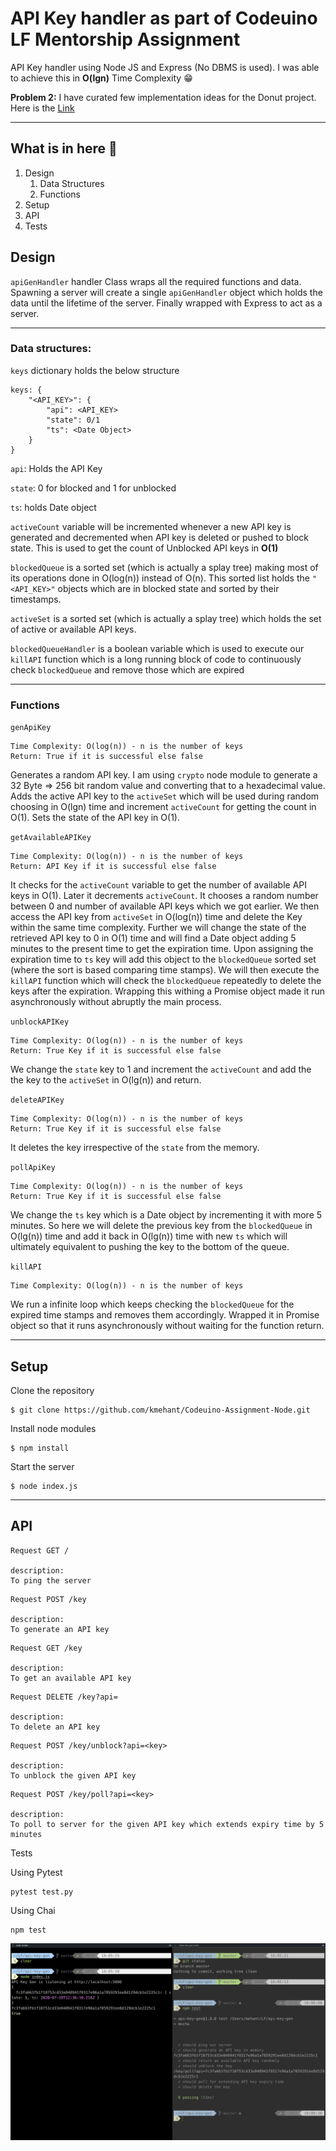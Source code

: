 # API Key handler as part of Codeuino LF Mentorship Assignment
API Key handler using Node JS and Express (No DBMS is used). I was able to achieve this in **O(lgn)** Time Complexity 😁

**Problem 2:** I have curated few implementation ideas for the Donut project. Here is the [Link](https://docs.google.com/document/d/1m5z3cI0M4NvnPgRABnV-bbk80kosjz6ZD7HwWwtKzSw/edit?usp=sharing)

<hr>

## What is in here 🤔
1. Design
   1. Data Structures
   2. Functions
2. Setup
3. API
4. Tests

## Design

`apiGenHandler` handler Class wraps all the required functions and data. Spawning a server will create a single `apiGenHandler` object which holds the data until the lifetime of the server. Finally wrapped with Express to act as a server.

<hr>

### Data structures:

`keys` dictionary holds the below structure
```
keys: {
    "<API_KEY>": {
        "api": <API_KEY>
        "state": 0/1
        "ts": <Date Object>
    }
}
```
`api`: Holds the API Key

`state`: 0 for blocked and 1 for unblocked

`ts`: holds Date object


`activeCount` variable will be incremented whenever a new API key is generated and decremented when API key is deleted or pushed to block state. This is used to get the count of Unblocked API keys in **O(1)**

`blockedQueue` is a sorted set (which is actually a splay tree) making most of its operations done in O(log(n)) instead of O(n). This sorted list holds the `"<API_KEY>"` objects which are in blocked state and sorted by their timestamps.

`activeSet` is a sorted set (which is actually a splay tree) which holds the set of active or available API keys.

`blockedQueueHandler` is a boolean variable which is used to execute our `killAPI` function which is a long running block of code to continuously check `blockedQueue` and remove those which are expired

<hr>

### Functions

`genApiKey`
```
Time Complexity: O(log(n)) - n is the number of keys
Return: True if it is successful else false
```

Generates a random API key. I am using `crypto` node module to generate a 32 Byte => 256 bit random value and converting that to a hexadecimal value. Adds the active API key to the `activeSet` which will be used during random choosing in O(lgn) time and increment `activeCount` for getting the count in O(1). Sets the state of the API key in O(1).

`getAvailableAPIKey`
```
Time Complexity: O(log(n)) - n is the number of keys
Return: API Key if it is successful else false
```
It checks for the `activeCount` variable to get the number of available API keys in O(1). 
Later it decrements `activeCount`. It chooses a random number between 0 and number of available API keys which we got earlier. We then access the API key from `activeSet` in O(log(n)) time and delete the Key within the same time complexity. Further we will change the state of the retrieved API key to 0 in O(1) time and will find a Date object adding 5 minutes to the present time to get the expiration time. Upon assigning the expiration time to `ts` key will add this object to the `blockedQueue` sorted set (where the sort is based comparing time stamps). We will then execute the `killAPI` function which will check the `blockedQueue` repeatedly to delete the keys after the expiration. Wrapping this withing a Promise object made it run asynchronously without abruptly the main process.

`unblockAPIKey`
```
Time Complexity: O(log(n)) - n is the number of keys
Return: True Key if it is successful else false
```
We change the `state` key to 1 and increment the `activeCount` and add the the key to the `activeSet` in O(lg(n)) and return.

`deleteAPIKey`
```
Time Complexity: O(log(n)) - n is the number of keys
Return: True Key if it is successful else false
```
It deletes the key irrespective of the `state` from the memory.

`pollApiKey`
```
Time Complexity: O(log(n)) - n is the number of keys
Return: True Key if it is successful else false
```
We change the `ts` key which is a Date object by incrementing it with more 5 minutes. So here we will delete the previous key from the `blockedQueue` in O(lg(n)) time and add it back in O(lg(n)) time with new `ts` which will ultimately equivalent to pushing the key to the bottom of the queue.

`killAPI`
```
Time Complexity: O(log(n)) - n is the number of keys
```
We run a infinite loop which keeps checking the `blockedQueue` for the expired time stamps and removes them accordingly. Wrapped it in Promise object so that it runs asynchronously without waiting for the function return.

<hr>

## Setup

Clone the repository
```
$ git clone https://github.com/kmehant/Codeuino-Assignment-Node.git
```

Install node modules
```
$ npm install
```

Start the server
```
$ node index.js
```

<hr>

## API

```
Request GET /

description:
To ping the server
```

```
Request POST /key

description:
To generate an API key
```

```
Request GET /key

description:
To get an available API key
```

```
Request DELETE /key?api=

description:
To delete an API key
```


```
Request POST /key/unblock?api=<key>

description:
To unblock the given API key
```

```
Request POST /key/poll?api=<key>

description:
To poll to server for the given API key which extends expiry time by 5 minutes
```
Tests

Using Pytest

```
pytest test.py
```

Using Chai

```
npm test
```

![tests](./tests.png)


